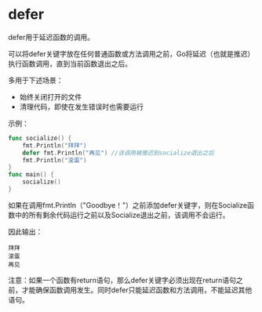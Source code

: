 # defer

defer用于延迟函数的调用。

可以将defer关键字放在任何普通函数或方法调用之前，Go将延迟（也就是推迟）执行函数调用，直到当前函数退出之后。

多用于下述场景：

- 始终关闭打开的文件
- 清理代码，即使在发生错误时也需要运行

示例：

```go
func socialize() {
	fmt.Println("拜拜")
	defer fmt.Println("再见") //该调用被推迟到socialize退出之后
	fmt.Println("滚蛋")
}
func main() {
	socialize()
}
```

如果在调用fmt.Println（"Goodbye！"）之前添加defer关键字，则在Socialize函数中的所有剩余代码运行之前以及Socialize退出之前，该调用不会运行。

因此输出：

```
拜拜
滚蛋
再见
```

注意：如果一个函数有return语句，那么defer关键字必须出现在return语句之前，才能确保函数调用发生。同时defer只能延迟函数和方法调用，不能延迟其他语句。

